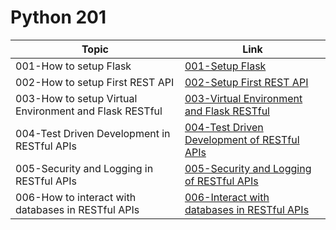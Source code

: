 # Python 201

Topic | Link
------------ | -------------
001-How to setup Flask | [001-Setup Flask](https://github.com/naeemmohd/python/tree/master/Python%20201/001-SetupFlask)
002-How to setup First REST API | [002-Setup First REST API](https://github.com/naeemmohd/python/tree/master/Python%20201/002-FirstRestAPI)
003-How to setup Virtual Environment and Flask RESTful | [003-Virtual Environment and Flask RESTful](https://github.com/naeemmohd/python/tree/master/Python%20201/003-VirualEnvs-and-FlaskRESTful)
004-Test Driven Development in RESTful APIs | [004-Test Driven Development of RESTful APIs](https://github.com/naeemmohd/python/tree/master/Python%20201/004-TDDBasedAPIs)
005-Security and Logging in RESTful APIs | [005-Security and Logging of RESTful APIs](https://github.com/naeemmohd/python/tree/master/Python%20201/005-Security-and-Logging)
006-How to interact with databases in RESTful APIs | [006-Interact with databases in RESTful APIs](https://github.com/naeemmohd/python/tree/master/Python%20201/006-RESTfulAPIWithDatabases)